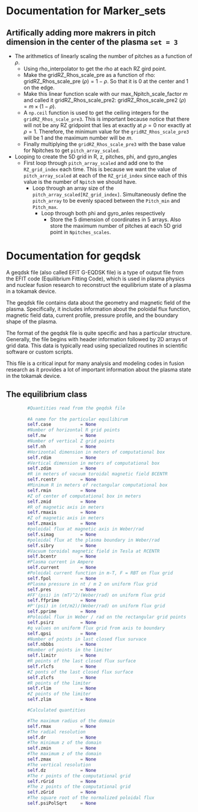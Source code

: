 # Documentation for Marker_sets

## Artifically adding more makrers in pitch dimension in the center of the plasma `set = 3`

- The arithmetics of linearly scaling the number of pitches as a function of $\rho$. 
  - Using rho_interpolator to get the rho at each RZ gird point. 
  - Make the gridRZ_Rhos_scale_pre as a function of rho: gridRZ_Rhos_scale_pre $(\rho) = 1 - \rho$. So that it is 0 at the center and 1 on the edge. 
  - Make this linear function scale with our max_Npitch_scale_factor $m$ and called it gridRZ_Rhos_scale_pre2: gridRZ_Rhos_scale_pre2 $(\rho) = m \times (1 - \rho)$. 
  - A `np.ceil` function is used to get the ceiling integers for the `gridRZ_Rhos_scale_pre3`. This is important because notice that there will not be any RZ gridpoint that lies at exactly at $\rho = 0$ nor exactly at $\rho = 1$. Therefore, the minimum value for the `gridRZ_Rhos_scale_pre3` will be 1 and the maximum number will be $m$. 
  - Finally multiplying the `gridRZ_Rhos_scale_pre3` with the base value for Npitches to get `pitch_array_scaled`. 
- Looping to create the 5D grid in R, z, pitches, phi, and gyro_angles
  - First loop through `pitch_array_scaled` and add one to the `RZ_grid_index` each time. This is because we want the value of `pitch_array_scaled` at each of the `RZ_grid_index` since each of this value is the number of `Npitch` we should have. 
    - Loop through an array size of the `pitch_array_scaled[RZ_grid_index]`. Simultaneously define the `pitch_array` to be evenly spaced between the `Pitch_min` and `Pitch_max`. 
      - Loop through both phi and gyro_anles respectively
        - Store the 5 dimension of coordinates in 5 arrays. Also store the maximum number of pitches at each 5D grid point in `Npitches_scales`. 


# Documentation for geqdsk

A geqdsk file (also called EFIT G-EQDSK file) is a type of output file from the EFIT code (Equilibrium Fitting Code), which is used in plasma physics and nuclear fusion research to reconstruct the equilibrium state of a plasma in a tokamak device.

The geqdsk file contains data about the geometry and magnetic field of the plasma. Specifically, it includes information about the poloidal flux function, magnetic field data, current profile, pressure profile, and the boundary shape of the plasma.

The format of the geqdsk file is quite specific and has a particular structure. Generally, the file begins with header information followed by 2D arrays of grid data. This data is typically read using specialized routines in scientific software or custom scripts.

This file is a critical input for many analysis and modeling codes in fusion research as it provides a lot of important information about the plasma state in the tokamak device.


## The equilibrium class
``` python
        #Quantities read from the geqdsk file
        
        #A name for the particular equilibirum
        self.case           = None
        #Number of horizontal R grid points
        self.nw             = None
        #Number of vertical Z grid points
        self.nh             = None
        #Horizontal dimension in meters of computational box
        self.rdim           = None
        #Vertical dimension in meters of computational box
        self.zdim           = None
        #R in meters of vacuum toroidal magnetic field BCENTR
        self.rcentr         = None
        #Minimum R in meters of rectangular computational box
        self.rmin           = None
        #Z of center of computational box in meters
        self.zmid           = None
        #R of magnetic axis in meters
        self.rmaxis         = None
        #Z of magnetic axis in meters
        self.zmaxis         = None
        #poloidal flux at magnetic axis in Weber/rad
        self.simag          = None
        #poloidal flux at the plasma boundary in Weber/rad
        self.sibry          = None
        #Vacuum toroidal magnetic field in Tesla at RCENTR
        self.bcentr         = None
        #Plasma current in Ampere
        self.current        = None
        #Poloidal current function in m-T, F = RBT on flux grid
        self.fpol           = None
        #Plasma pressure in nt / m 2 on uniform flux grid
        self.pres           = None
        #FF'(psi) in (mT)^2/(Weber/rad) on uniform flux grid
        self.ffprime        = None
        #P'(psi) in (nt/m2)/(Weber/rad) on uniform flux grid
        self.pprime         = None
        #Poloidal flux in Weber / rad on the rectangular grid points
        self.psirz          = None
        #q values on uniform flux grid from axis to boundary
        self.qpsi           = None
        #Number of points in last closed flux survace
        self.nbbbs          = None
        #Number of points in the limiter
        self.limitr         = None
        #R points of the last closed flux surface
        self.rlcfs          = None
        #Z ponts of the last closed flux surface
        self.zlcfs          = None
        #R points of the limiter
        self.rlim           = None
        #Z points of the limiter
        self.zlim           = None

        #Calculated quantities

        #The maximum radius of the domain
        self.rmax           = None
        #The radial resolution
        self.dr             = None
        #The minimum z of the domain
        self.zmin           = None
        #The maximum z of the domain
        self.zmax           = None
        #The vertical resolution
        self.dz             = None
        #The r points of the computational grid
        self.rGrid          = None
        #The z points of the computational grid
        self.zGrid          = None
        #The square root of the normalized poloidal flux
        self.psiPolSqrt     = None
```